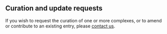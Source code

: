 ## Curation and update requests

If you wish to request the curation of one or more complexes, or to amend or contribute to an existing entry, please [contact us](https://www.ebi.ac.uk/support/complexportal).
